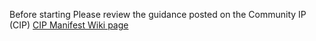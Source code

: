 Before starting Please review the guidance posted on the Community IP (CIP) [CIP Manifest Wiki page](https://dev.azure.com/CEandS/Community-IP-Agile-Project/_wiki/wikis/wiki-OCTO-Community-IP/241/CIP-Manifest)